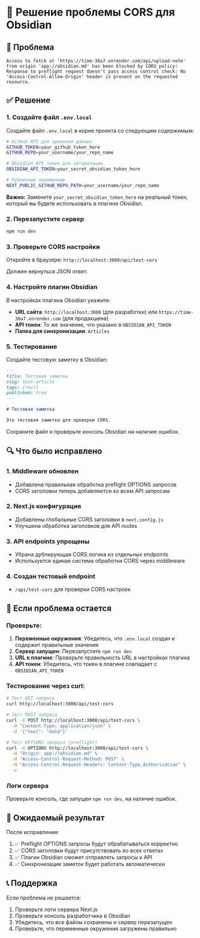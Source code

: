 # 🔧 Решение проблемы CORS для Obsidian

## 🚨 Проблема

```
Access to fetch at 'https://time-36a7.onrender.com/api/upload-note' from origin 'app://obsidian.md' has been blocked by CORS policy: Response to preflight request doesn't pass access control check: No 'Access-Control-Allow-Origin' header is present on the requested resource.
```

## ✅ Решение

### 1. Создайте файл `.env.local`

Создайте файл `.env.local` в корне проекта со следующим содержимым:

```bash
# GitHub API для хранения данных
GITHUB_TOKEN=your_github_token_here
GITHUB_REPO=your_username/your_repo_name

# Obsidian API токен для авторизации
OBSIDIAN_API_TOKEN=your_secret_obsidian_token_here

# Публичные переменные
NEXT_PUBLIC_GITHUB_REPO_PATH=your_username/your_repo_name
```

**Важно:** Замените `your_secret_obsidian_token_here` на реальный токен, который вы будете использовать в плагине Obsidian.

### 2. Перезапустите сервер

```bash
npm run dev
```

### 3. Проверьте CORS настройки

Откройте в браузере: `http://localhost:3000/api/test-cors`

Должен вернуться JSON ответ.

### 4. Настройте плагин Obsidian

В настройках плагина Obsidian укажите:

- **URL сайта**: `http://localhost:3000` (для разработки) или `https://time-36a7.onrender.com` (для продакшена)
- **API токен**: То же значение, что указано в `OBSIDIAN_API_TOKEN`
- **Папка для синхронизации**: `Articles`

### 5. Тестирование

Создайте тестовую заметку в Obsidian:

```markdown
---
title: Тестовая заметка
slug: test-article
tags: [тест]
published: true
---

# Тестовая заметка

Это тестовая заметка для проверки CORS.
```

Сохраните файл и проверьте консоль Obsidian на наличие ошибок.

## 🔍 Что было исправлено

### 1. Middleware обновлен
- Добавлена правильная обработка preflight OPTIONS запросов
- CORS заголовки теперь добавляются ко всем API запросам

### 2. Next.js конфигурация
- Добавлены глобальные CORS заголовки в `next.config.js`
- Улучшена обработка заголовков для API routes

### 3. API endpoints упрощены
- Убрана дублирующая CORS логика из отдельных endpoints
- Используется единая система обработки CORS через middleware

### 4. Создан тестовый endpoint
- `/api/test-cors` для проверки CORS настроек

## 🐛 Если проблема остается

### Проверьте:

1. **Переменные окружения**: Убедитесь, что `.env.local` создан и содержит правильные значения
2. **Сервер запущен**: Перезапустите `npm run dev`
3. **URL в плагине**: Проверьте правильность URL в настройках плагина
4. **API токен**: Убедитесь, что токен в плагине совпадает с `OBSIDIAN_API_TOKEN`

### Тестирование через curl:

```bash
# Тест GET запроса
curl http://localhost:3000/api/test-cors

# Тест POST запроса
curl -X POST http://localhost:3000/api/test-cors \
  -H "Content-Type: application/json" \
  -d '{"test": "data"}'

# Тест OPTIONS запроса (preflight)
curl -X OPTIONS http://localhost:3000/api/test-cors \
  -H "Origin: app://obsidian.md" \
  -H "Access-Control-Request-Method: POST" \
  -H "Access-Control-Request-Headers: Content-Type,Authorization" \
  -v
```

### Логи сервера

Проверьте консоль, где запущен `npm run dev`, на наличие ошибок.

## 🎉 Ожидаемый результат

После исправления:

1. ✅ Preflight OPTIONS запросы будут обрабатываться корректно
2. ✅ CORS заголовки будут присутствовать во всех ответах
3. ✅ Плагин Obsidian сможет отправлять запросы к API
4. ✅ Синхронизация заметок будет работать автоматически

## 📞 Поддержка

Если проблема не решается:

1. Проверьте логи сервера Next.js
2. Проверьте консоль разработчика в Obsidian
3. Убедитесь, что все файлы сохранены и сервер перезапущен
4. Проверьте, что переменные окружения загружены правильно 
